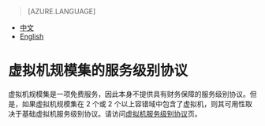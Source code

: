 <properties
	pageTitle="虚拟机规模集的服务级别协议 | Azure"
    description="虚拟机规模集的服务级别协议"
    services=""
    documentationCenter=""
    authors=""
    manager=""
    editor=""
    tags=""/>

<tags ms.service="legal" ms.date="10/2016" wacn.date="10/2016" wacn.lang="cn"/>

> [AZURE.LANGUAGE]
- [中文](/support/sla/virtual-machine-scale-sets/)
- [English](/support/sla/virtual-machine-scale-sets-en/)
# 虚拟机规模集的服务级别协议 
虚拟机规模集是一项免费服务，因此本身不提供具有财务保障的服务级别协议。但是，如果虚拟机规模集在 2 个或 2 个以上容错域中包含了虚拟机，则其可用性取决于基础虚拟机服务级别协议。请访问[虚拟机服务级别协议](/support/sla/virtual-machines/)页。
